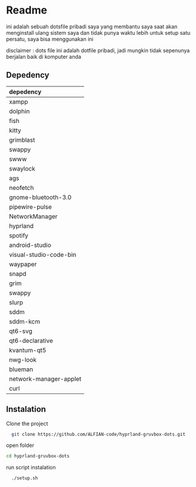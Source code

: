
# Readme

ini adalah sebuah dotsfile pribadi saya yang membantu saya saat akan menginstall ulang sistem saya dan tidak punya waktu lebih untuk setup satu persatu, saya bisa menggunakan ini 

disclaimer : dots file ini adalah dotfile pribadi, jadi mungkin tidak sepenunya berjalan baik di komputer anda 




## Depedency

| depedency |  
| :-------- | 
|  xampp  |   
| dolphin 
|  fish 
 | kitty 
 | grimblast 
 | swappy 
 | swww 
 | swaylock 
 | ags 
 | neofetch 
 | gnome-bluetooth-3.0 
 | pipewire-pulse 
 | NetworkManager 
 | hyprland 
 | spotify 
 | android-studio 
 | visual-studio-code-bin 
 | waypaper 
 | snapd 
 | grim 
 | swappy 
 | slurp 
 | sddm 
 | sddm-kcm 
 | qt6-svg 
 | qt6-declarative 
 | kvantum-qt5 
 | nwg-look 
| blueman 
 | network-manager-applet 
| curl
 



## Instalation

Clone the project
```bash
  git clone https://github.com/ALFIAN-code/hyprland-gruvbox-dots.git
```

open folder
```bash
cd hyprland-gruvbox-dots
```

run script instalation
```bash
  ./setup.sh
```



